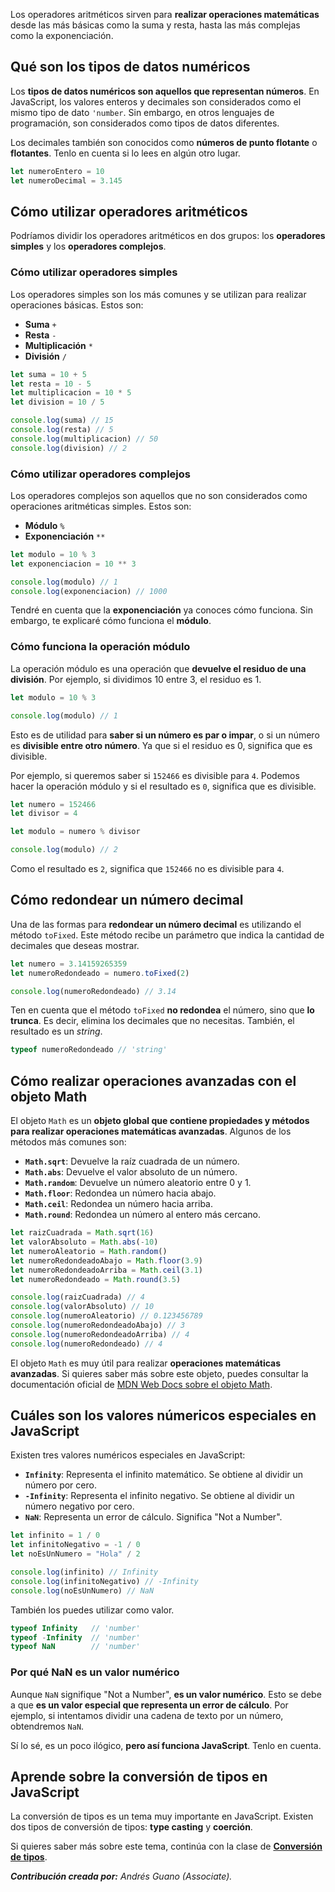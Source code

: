 Los operadores aritméticos sirven para **realizar operaciones matemáticas** desde las más básicas como la suma y resta, hasta las más complejas como la exponenciación.

## Qué son los tipos de datos numéricos

Los **tipos de datos numéricos son aquellos que representan números**. En JavaScript, los valores enteros y decimales son considerados como el mismo tipo de dato `'number`. Sin embargo, en otros lenguajes de programación, son considerados como tipos de datos diferentes.

Los decimales también son conocidos como **números de punto flotante** o **flotantes**. Tenlo en cuenta si lo lees en algún otro lugar.

```js
let numeroEntero = 10
let numeroDecimal = 3.145
```

## Cómo utilizar operadores aritméticos

Podríamos dividir los operadores aritméticos en dos grupos: los **operadores simples** y los **operadores complejos**.

### Cómo utilizar operadores simples

Los operadores simples son los más comunes y se utilizan para realizar operaciones básicas. Estos son:

- **Suma** `+`
- **Resta** `-`
- **Multiplicación** `*`
- **División** `/`

```js
let suma = 10 + 5
let resta = 10 - 5
let multiplicacion = 10 * 5
let division = 10 / 5

console.log(suma) // 15
console.log(resta) // 5
console.log(multiplicacion) // 50
console.log(division) // 2
```

### Cómo utilizar operadores complejos

Los operadores complejos son aquellos que no son considerados como operaciones aritméticas simples. Estos son:

- **Módulo** `%`
- **Exponenciación** `**`

```js
let modulo = 10 % 3
let exponenciacion = 10 ** 3

console.log(modulo) // 1
console.log(exponenciacion) // 1000
```

Tendré en cuenta que la **exponenciación** ya conoces cómo funciona. Sin embargo, te explicaré cómo funciona el **módulo**.

### Cómo funciona la operación módulo

La operación módulo es una operación que **devuelve el residuo de una división**. Por ejemplo, si dividimos 10 entre 3, el residuo es 1.

```js
let modulo = 10 % 3

console.log(modulo) // 1
```

Esto es de utilidad para **saber si un número es par o impar**, o si un número es **divisible entre otro número**. Ya que si el residuo es 0, significa que es divisible.

Por ejemplo, si queremos saber si `152466` es divisible para `4`. Podemos hacer la operación módulo y si el resultado es `0`, significa que es divisible.

```js
let numero = 152466
let divisor = 4

let modulo = numero % divisor

console.log(modulo) // 2
```

Como el resultado es `2`, significa que `152466` no es divisible para `4`.

## Cómo redondear un número decimal

Una de las formas para **redondear un número decimal** es utilizando el método `toFixed`. Este método recibe un parámetro que indica la cantidad de decimales que deseas mostrar.

```js
let numero = 3.14159265359
let numeroRedondeado = numero.toFixed(2)

console.log(numeroRedondeado) // 3.14
```

Ten en cuenta que el método `toFixed` **no redondea** el número, sino que **lo trunca**. Es decir, elimina los decimales que no necesitas. También, el resultado es un *string*.

```js
typeof numeroRedondeado // 'string'
```

## Cómo realizar operaciones avanzadas con el objeto Math

El objeto `Math` es un **objeto global que contiene propiedades y métodos para realizar operaciones matemáticas avanzadas**. Algunos de los métodos más comunes son:

- **`Math.sqrt`**: Devuelve la raíz cuadrada de un número.
- **`Math.abs`**: Devuelve el valor absoluto de un número.
- **`Math.random`**: Devuelve un número aleatorio entre 0 y 1.
- **`Math.floor`**: Redondea un número hacia abajo.
- **`Math.ceil`**: Redondea un número hacia arriba.
- **`Math.round`**: Redondea un número al entero más cercano.

```js
let raizCuadrada = Math.sqrt(16)
let valorAbsoluto = Math.abs(-10)
let numeroAleatorio = Math.random()
let numeroRedondeadoAbajo = Math.floor(3.9)
let numeroRedondeadoArriba = Math.ceil(3.1)
let numeroRedondeado = Math.round(3.5)

console.log(raizCuadrada) // 4
console.log(valorAbsoluto) // 10
console.log(numeroAleatorio) // 0.123456789
console.log(numeroRedondeadoAbajo) // 3
console.log(numeroRedondeadoArriba) // 4
console.log(numeroRedondeado) // 4
```

El objeto `Math` es muy útil para realizar **operaciones matemáticas avanzadas**. Si quieres saber más sobre este objeto, puedes consultar la documentación oficial de [MDN Web Docs sobre el objeto Math](https://developer.mozilla.org/es/docs/Web/JavaScript/Referencia/Objetos_globales/Math).

## Cuáles son los valores númericos especiales en JavaScript

Existen tres valores numéricos especiales en JavaScript:

- **`Infinity`**: Representa el infinito matemático. Se obtiene al dividir un número por cero.
- **`-Infinity`**: Representa el infinito negativo. Se obtiene al dividir un número negativo por cero.
- **`NaN`**: Representa un error de cálculo. Significa "Not a Number".

```js
let infinito = 1 / 0
let infinitoNegativo = -1 / 0
let noEsUnNumero = "Hola" / 2

console.log(infinito) // Infinity
console.log(infinitoNegativo) // -Infinity
console.log(noEsUnNumero) // NaN
```

También los puedes utilizar como valor.

```js
typeof Infinity   // 'number'
typeof -Infinity  // 'number'
typeof NaN        // 'number'
```

### Por qué NaN es un valor numérico

Aunque `NaN` signifique "Not a Number", **es un valor numérico**. Esto se debe a que **es un valor especial que representa un error de cálculo**. Por ejemplo, si intentamos dividir una cadena de texto por un número, obtendremos `NaN`.

Sí lo sé, es un poco ilógico, **pero así funciona JavaScript**. Tenlo en cuenta.


## Aprende sobre la conversión de tipos en JavaScript

La conversión de tipos es un tema muy importante en JavaScript. Existen dos tipos de conversión de tipos: **type casting** y **coerción**.

Si quieres saber más sobre este tema, continúa con la clase de **[Conversión de tipos](https://platzi.com/home/clases/10266-javascript/70367-conversion-de-tipos-type-casting-y-coercion/)**.

***Contribución creada por:** Andrés Guano (Associate).*
